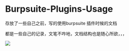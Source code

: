 # Burpsuite-Plugins-Usage #

存放了一些自己之前，写的使用burpsuite 插件时候的文档

都是一些自己的记录，文笔不咋地，文档结构也是随心所欲，，，

![](https://n.sinaimg.cn/sinacn20102/65/w1080h585/20190508/c5c4-hwsffza7220243.jpg)

